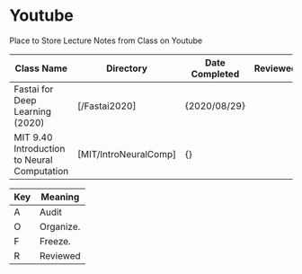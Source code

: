 # Youtube
Place to Store Lecture Notes from Class on Youtube

| Class Name                                   | Directory                          | Date Completed | Reviewed |
| ---------------------------------------------| ---------------------------------- | ---------------| ---------|
| Fastai for Deep Learning (2020)              | [/Fastai2020]                      | {2020/08/29}   |          |
| MIT 9.40 Introduction to Neural Computation  | [MIT/IntroNeuralComp]              |        {}      |          |





  | Key |    Meaning   |
  | --- | ------------ |
  | A   |  Audit       |
  | O   |  Organize.   |
  | F   |  Freeze.     |
  | R   |  Reviewed    |
